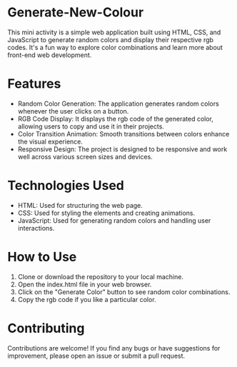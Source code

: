 # Generate-New-Colour
This mini activity is a simple web application built using HTML, CSS, and JavaScript to generate random colors and display their respective rgb codes. It's a fun way to explore color combinations and learn more about front-end web development.

# Features

- Random Color Generation: The application generates random colors whenever the user clicks on a button.
- RGB Code Display: It displays the rgb code of the generated color, allowing users to copy and use it in their projects.
- Color Transition Animation: Smooth transitions between colors enhance the visual experience.
- Responsive Design: The project is designed to be responsive and work well across various screen sizes and devices.

# Technologies Used

- HTML: Used for structuring the web page.
- CSS: Used for styling the elements and creating animations.
- JavaScript: Used for generating random colors and handling user interactions.

# How to Use

1. Clone or download the repository to your local machine.
2. Open the index.html file in your web browser.
3. Click on the "Generate Color" button to see random color combinations.
4. Copy the rgb code if you like a particular color.

# Contributing

Contributions are welcome! If you find any bugs or have suggestions for improvement, please open an issue or submit a pull request.
